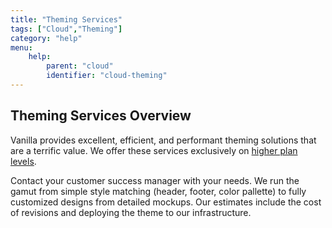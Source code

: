```yaml
---
title: "Theming Services"
tags: ["Cloud","Theming"]
category: "help"
menu:
    help:
        parent: "cloud"
        identifier: "cloud-theming"
---
```


## Theming Services Overview

Vanilla provides excellent, efficient, and performant theming solutions that are a terrific value. We offer these services exclusively on [higher plan levels](https://vanillaforums.com/plans).

Contact your customer success manager with your needs. We run the gamut from simple style matching (header, footer, color pallette) to fully customized designs from detailed mockups. Our estimates include the cost of revisions and deploying the theme to our infrastructure.
